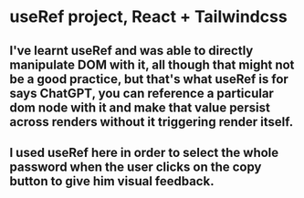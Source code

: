 # useRef project, React + Tailwindcss

## I've learnt useRef and was able to directly manipulate DOM with it, all though that might not be a good practice, but that's what useRef is for says ChatGPT, you can reference a particular dom node with it and make that value persist across renders without it triggering render itself.
## I used useRef here in order to select the whole password when the user clicks on the copy button to give him visual feedback. 
